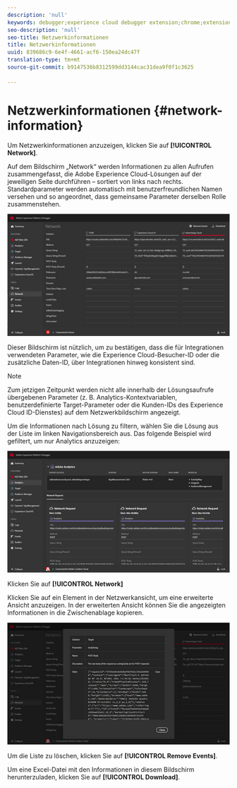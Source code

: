 ```yaml
---
description: 'null'
keywords: debugger;experience cloud debugger extension;chrome;extension;network;information
seo-description: 'null'
seo-title: Netzwerkinformationen
title: Netzwerkinformationen
uuid: 839686c9-6e4f-4661-acf6-150ea24dc47f
translation-type: tm+mt
source-git-commit: b9147536b8312599dd3144cac31dea9f0f1c3625

---
```



# Netzwerkinformationen {#network-information}

Um Netzwerkinformationen anzuzeigen, klicken Sie auf **[!UICONTROL Network]**.

Auf dem Bildschirm „Network“ werden Informationen zu allen Aufrufen zusammengefasst, die Adobe Experience Cloud-Lösungen auf der jeweiligen Seite durchführen – sortiert von links nach rechts. Standardparameter werden automatisch mit benutzerfreundlichen Namen versehen und so angeordnet, dass gemeinsame Parameter derselben Rolle zusammenstehen.

![](assets/network.jpg)

Dieser Bildschirm ist nützlich, um zu bestätigen, dass die für Integrationen verwendeten Parameter, wie die Experience Cloud-Besucher-ID oder die zusätzliche Daten-ID, über Integrationen hinweg konsistent sind.

>[!NOTE]
>
>Zum jetzigen Zeitpunkt werden nicht alle innerhalb der Lösungsaufrufe übergebenen Parameter (z. B. Analytics-Kontextvariablen, benutzerdefinierte Target-Parameter oder die Kunden-IDs des Experience Cloud ID-Dienstes) auf dem Netzwerkbildschirm angezeigt.

Um die Informationen nach Lösung zu filtern, wählen Sie die Lösung aus der Liste im linken Navigationsbereich aus. Das folgende Beispiel wird gefiltert, um nur Analytics anzuzeigen:

![](assets/network-analytics.jpg)

Klicken Sie auf **[!UICONTROL Network]**

Klicken Sie auf ein Element in der Netzwerkansicht, um eine erweiterte Ansicht anzuzeigen. In der erweiterten Ansicht können Sie die angezeigten Informationen in die Zwischenablage kopieren.

![](assets/network-expand.jpg)

<!--Use the icon at the top of each column to copy the server call URL to your clipboard, where you can paste it into another document for reference or debugging purposes.

![](assets/copy.jpg)-->

Um die Liste zu löschen, klicken Sie auf **[!UICONTROL Remove Events]**.

Um eine Excel-Datei mit den Informationen in diesem Bildschirm herunterzuladen, klicken Sie auf **[!UICONTROL Download]**.